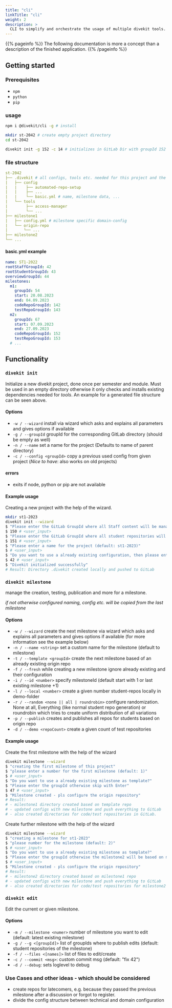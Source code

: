 ```yaml
---
title: "cli"
linkTitle: "cli"
weight: 2
description: >
  CLI to simplify and orchestrate the usage of multiple divekit tools.
---
```


{{% pageinfo %}}
The following documentation is more a concept than a description of the finished application.
{{% /pageinfo %}}

## Getting started

### Prerequisites
- `npm`
- `python`
- `pip`

### usage
```bash
npm i @divekit/cli -g # install

mkdir st-2042 # create empty project directory
cd st-2042

divekit init -g 152 -c 14 # initializes in GitLab Dir with groupId 152 and with config base from project in GitLab dir 14
```

### file structure
```yml
st-2042
├── .divekit # all configs, tools etc. needed for this project and the divekit-cli
|   ├── config
|   |    ├── automated-repo-setup
|   |    ├── ...
|   |    └── basic.yml # name, milestone data, ...
|   └── tools
|        ├── access-manager
|        └── ...
├── milestone1
|   ├── config.yml # milestone specific domain-config
|   └── origin-repo
|       └── ...
├── milestone2
└── ...
```

#### basic.yml example
```yml
name: ST1-2022
rootStaffGroupId: 42
rootStudentGroupId: 43
overviewGroupId: 44
milestones:
  m1:
    groupId: 54
    start: 20.08.2023
    end: 04.09.2023
    codeRepoGroupId: 142
    testRepoGroupId: 143
  m2:
    groupId: 67
    start: 07.09.2023
    end: 27.09.2023
    codeRepoGroupId: 152
    testRepoGroupId: 153
  # ...

```

## Functionality
### `divekit init`
Initialize a new divekit project, done once per semester and module. Must be used in an empty directory otherwise it only checks and installs existing dependencies needed for *tools*. An example for a generated file structure can be seen above.

#### Options
* `-w / --wizard` install via wizard which asks and explains all parameters and gives options if available
* `-g / --groupId` groupId for the corresponding GitLab directory (should be empty as well)
* `-n / --name` set a name for the project (Defaults to name of parent directory)
* `-c / --config <groupId>` copy a previous used config from given project (*Nice to have*: also works on old projects)

#### errors
* exits if node, python or pip are not available

#### Example usage
Creating a new project with the help of the wizard.
```bash
mkdir st1-2023
divekit init --wizard
$ "Please enter the GitLab GroupId where all Staff content will be managed (should be empty):"
$ 150 # <user_input>
$ "Please enter the GitLab GroupId where all student repositories will be published:"
$ 151 # <user_input>
$ "Please enter a name for the project (default: st1-2023)"
$ # <user_input>
$ "Do you want to use a already existing configuration, then please enter a groupId for the corresponding project otherwise a basic config will be initialized"
$ 42 # <user_input>
$ "Divekit initialized successfully"
# Result: Directory .divekit created locally and pushed to GitLab
```

### `divekit milestone`
manage the creation, testing, publication and more for a milestone.

*if not otherwise configured naming, config etc. will be copied from the last milestone*

#### Options
* `-w / --wizard` create the next milestone via wizard which asks and explains all parameters and gives options if available (for more information see the example below)
* `-n / --name <string>` set a custom name for the milestone (default to milestone<Id>)
* `-t / --template <groupId>` create the next milestone based of an already existing origin repo
* `-f / --fresh` while creating a new milestone ignore already existing and their configuration
* `-i / --id <number>` specify milestoneId (default start with 1 or last existing milestone +1)
* `-l / --local <number>` create a given number student-repos locally in demo-folder
* `-r / --random <none || all | roundrobin>` configure randomization. None at all, Everything (like normal student repo generation) or roundrobin which tries to create uniform distribution of all variations
* `-p / --publish` creates and publishes all repos for students based on origin repo
* `-d / --demo <repoCount>` create a given count of test repositories

#### Example usage
Create the first milestone with the help of the wizard
```bash
divekit milestone --wizard
$ "creating the first milestone of this project"
$ "please enter a number for the first milestone (default: 1)"
$ # <user_input>
$ "Do you want to use a already existing milestone as template?"
$ "Please enter the groupId otherwise skip with Enter"
$ 47 # <user_input>
$ "Milestone created - pls configure the origin repository"
# Result:
# - milestone1 directory created based on template repo
# - updated configs with new milestone and push everything to GitLab
# - also created directories for code/test repositories in GitLab.
```

Create further milestone with the help of the wizard
```bash
divekit milestone --wizard
$ "creating a milestone for st1-2023"
$ "please number for the milestone (default: 2)"
$ # <user_input>
$ "Do you want to use a already existing milestone as template?"
$ "Please enter the groupId otherwise the milestone2 will be based on milestone1"
$ # <user_input>
$ "Milestone created - pls configure the origin repository"
# Result:
# - milestone2 directory created based on milestone1 repo
# - updated configs with new milestone and push everything to GitLab
# - also created directories for code/test repositories for milestone2 in GitLab.
```


### `divekit edit`
Edit the current or given milestone.

#### Options
* `-m / --milestone <numer>` number of milestone you want to edit (default: latest existing milestone)
* `-g / --g <[groupId]>` list of groupIds where to publish edits (default: student repositories of the milestone)
* `-f / --files <[names]>` list of files to edit/create
* `-c / --commit <msg>`: custom commit msg (default: "fix 42")
* `-d / --debug`: sets loglevel to debug


### Use Cases and other ideas - which should be considered
- create repos for latecomers, e.g. because they passed the previous milestone after a discussion or forgot to register.
- divide the config structure between technical and domain configuration
